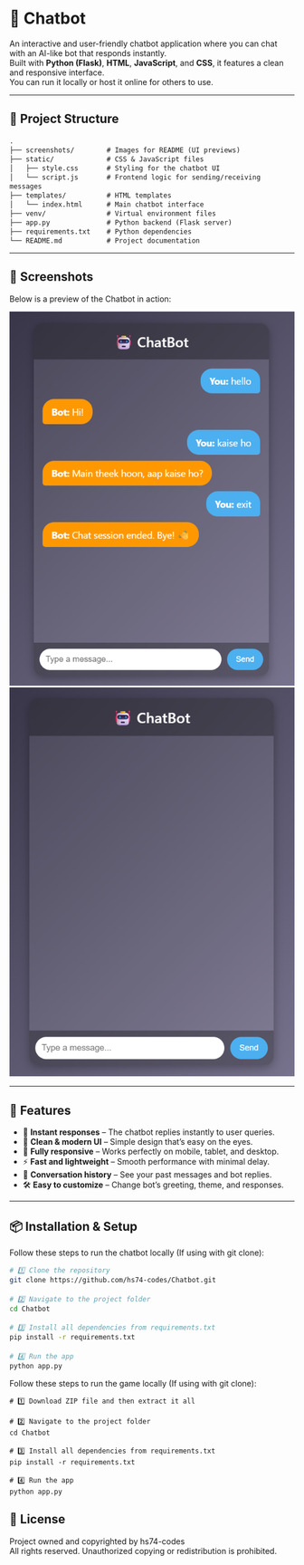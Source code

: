 # 💬 Chatbot

An interactive and user-friendly chatbot application where you can chat with an AI-like bot that responds instantly.  
Built with **Python (Flask)**, **HTML**, **JavaScript**, and **CSS**, it features a clean and responsive interface.  
You can run it locally or host it online for others to use.

---

## 📂 Project Structure
```
.
├── screenshots/        # Images for README (UI previews)
├── static/             # CSS & JavaScript files
│   ├── style.css       # Styling for the chatbot UI
│   └── script.js       # Frontend logic for sending/receiving messages
├── templates/          # HTML templates
│   └── index.html      # Main chatbot interface
├── venv/               # Virtual environment files
├── app.py              # Python backend (Flask server)
├── requirements.txt    # Python dependencies
└── README.md           # Project documentation
```

---

## 📸 Screenshots

Below is a preview of the Chatbot in action:

![Chatbot Screenshot](screenshots/chatbot_ui1.png)
![Chatbot Screenshot](screenshots/chatbot_ui2.png)

---

## 🚀 Features
- 💬 **Instant responses** – The chatbot replies instantly to user queries.
- 🎨 **Clean & modern UI** – Simple design that’s easy on the eyes.
- 📱 **Fully responsive** – Works perfectly on mobile, tablet, and desktop.
- ⚡ **Fast and lightweight** – Smooth performance with minimal delay.
- 🔄 **Conversation history** – See your past messages and bot replies.
- 🛠 **Easy to customize** – Change bot’s greeting, theme, and responses.

---

## 📦 Installation & Setup

Follow these steps to run the chatbot locally (If using with git clone):

```bash
# 1️⃣ Clone the repository
git clone https://github.com/hs74-codes/Chatbot.git

# 2️⃣ Navigate to the project folder
cd Chatbot

# 3️⃣ Install all dependencies from requirements.txt
pip install -r requirements.txt

# 4️⃣ Run the app
python app.py
```

Follow these steps to run the game locally (If using with git clone):
```
# 1️⃣ Download ZIP file and then extract it all

# 2️⃣ Navigate to the project folder
cd Chatbot

# 3️⃣ Install all dependencies from requirements.txt
pip install -r requirements.txt

# 4️⃣ Run the app
python app.py

```

## 📄 License
Project owned and copyrighted by hs74-codes
<br>
All rights reserved. Unauthorized copying or redistribution is prohibited.


